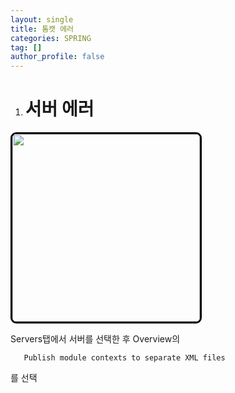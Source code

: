 ```yaml
---
layout: single
title: 톰캣 에러
categories: SPRING
tag: []
author_profile: false
---
```


1. # 서버 에러
<img src="../../../imgs/LESSON/SPRING(Lesson)/server_error.png" style="border:3px solid black;border-radius:9px;width:300px">   

Servers탭에서 서버를 선택한 후 Overview의 
```
   Publish module contexts to separate XML files
```
를 선택   
